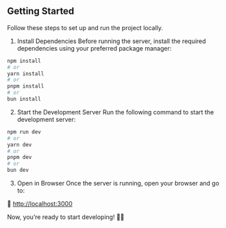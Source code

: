 ## Getting Started

Follow these steps to set up and run the project locally.

1. Install Dependencies
   Before running the server, install the required dependencies using your preferred package manager:

```bash
npm install
# or
yarn install
# or
pnpm install
# or
bun install
```

2. Start the Development Server
   Run the following command to start the development server:

```bash
npm run dev
# or
yarn dev
# or
pnpm dev
# or
bun dev
```

3. Open in Browser
   Once the server is running, open your browser and go to:

🔗 [http://localhost:3000](http://localhost:3000)

Now, you’re ready to start developing! 🚀🔥
